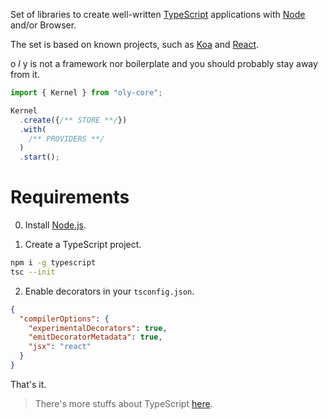 
Set of libraries to create well-written [TypeScript](https://github.com/Microsoft/TypeScript) applications with [Node](https://nodejs.org/en/) and/or Browser.

The set is based on known projects, such as [Koa](https://github.com/koajs/koa) and [React](https://github.com/facebook/react).

o *l* y is not a framework nor boilerplate and you should probably stay away from it.

```typescript
import { Kernel } from "oly-core";

Kernel
  .create({/** STORE **/})
  .with(
    /** PROVIDERS **/
  )
  .start();

```

# Requirements

0. Install [Node.js](https://nodejs.org/en/).

1. Create a TypeScript project.
```bash
npm i -g typescript
tsc --init
```
2. Enable decorators in your `tsconfig.json`.
```json
{
  "compilerOptions": {
    "experimentalDecorators": true,
    "emitDecoratorMetadata": true,
    "jsx": "react"
  }
}
```

That's it.

> There's more stuffs about TypeScript [here](https://www.typescriptlang.org/docs/tutorial.html).
